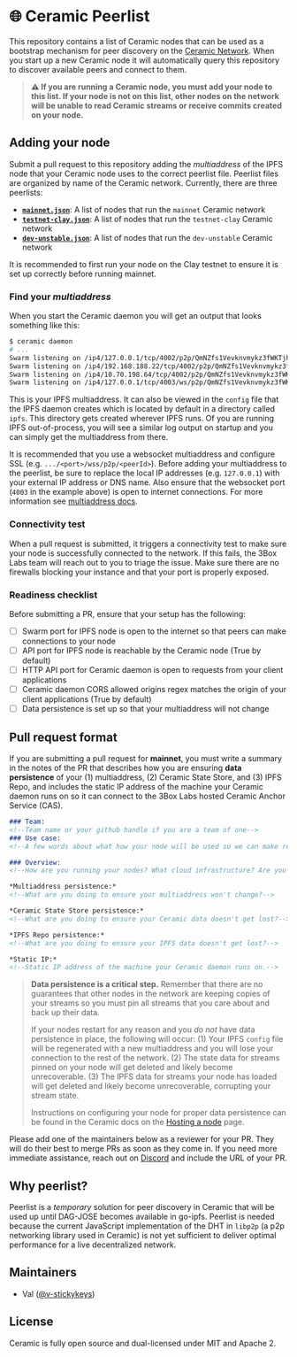 # 🌐 Ceramic Peerlist

This repository contains a list of Ceramic nodes that can be used as a bootstrap mechanism for peer discovery on the [Ceramic Network](https://github.com/ceramicnetwork/ceramic). When you start up a new Ceramic node it will automatically query this repository to discover available peers and connect to them. 

> **⚠️  If you are running a Ceramic node, you must add your node to this list. If your node is not on this list, other nodes on the network will be unable to read Ceramic streams or receive commits created on your node.**

## Adding your node
Submit a pull request to this repository adding the *multiaddress* of the IPFS node that your Ceramic node uses to the correct peerlist file. Peerlist files are organized by name of the Ceramic network. Currently, there are three peerlists:
- **[`mainnet.json`](mainnet.json)**: A list of nodes that run the `mainnet` Ceramic network
- **[`testnet-clay.json`](testnet-clay.json)**: A list of nodes that run the `testnet-clay` Ceramic network
- **[`dev-unstable.json`](dev-unstable.json)**: A list of nodes that run the `dev-unstable` Ceramic network

It is recommended to first run your node on the Clay testnet to ensure it is set up correctly before running mainnet.

### Find your *multiaddress*
When you start the Ceramic daemon you will get an output that looks something like this:

```sh
$ ceramic daemon
# ...
Swarm listening on /ip4/127.0.0.1/tcp/4002/p2p/QmNZfs1Vevknvmykz3fWKTjhmEpckabhd2JyEGJuymZFsC
Swarm listening on /ip4/192.168.188.22/tcp/4002/p2p/QmNZfs1Vevknvmykz3fWKTjhmEpckabhd2JyEGJuymZFsC
Swarm listening on /ip4/10.70.198.64/tcp/4002/p2p/QmNZfs1Vevknvmykz3fWKTjhmEpckabhd2JyEGJuymZFsC
Swarm listening on /ip4/127.0.0.1/tcp/4003/ws/p2p/QmNZfs1Vevknvmykz3fWKTjhmEpckabhd2JyEGJuymZFsC
```

This is your IPFS multiaddress. It can also be viewed in the `config` file that the IPFS daemon creates which is located by default in a directory called `ipfs`. This directory gets created wherever IPFS runs. Of you are running IPFS out-of-process, you will see a similar log output on startup and you can simply get the multiaddress from there.

It is recommended that you use a websocket multiaddress and configure SSL (e.g. `.../<port>/wss/p2p/<peerId>`). Before adding your multiaddress to the peerlist, be sure to replace the local IP addresses (e.g. `127.0.0.1`) with your external IP address or DNS name. Also ensure that the websocket port (`4003` in the example above) is open to internet connections. For more information see [multiaddress docs](https://github.com/multiformats/multiaddr).

### Connectivity test
When a pull request is submitted, it triggers a connectivity test to make sure your node is successfully connected to the network. If this fails, the 3Box Labs team will reach out to you to triage the issue. Make sure there are no firewalls blocking your instance and that your port is properly exposed.

### Readiness checklist
Before submitting a PR, ensure that your setup has the following:
- [ ] Swarm port for IPFS node is open to the internet so that peers can make connections to your node
- [ ] API port for IPFS node is reachable by the Ceramic node (True by default)
- [ ] HTTP API port for Ceramic daemon is open to requests from your client applications
- [ ] Ceramic daemon CORS allowed origins regex matches the origin of your client applications (True by default)
- [ ] Data persistence is set up so that your multiaddress will not change

## Pull request format
If you are submitting a pull request for **mainnet**, you must write a summary in the notes of the PR that describes how you are ensuring **data persistence** of your (1) multiaddress, (2) Ceramic State Store, and (3) IPFS Repo, and includes the static IP address of the machine your Ceramic daemon runs on so it can connect to the 3Box Labs hosted Ceramic Anchor Service (CAS).

```md
### Team:
<!--Team name or your github handle if you are a team of one-->
### Use case:
<!--A few words about what how your node will be used so we can make recommendations for your setup-->

### Overview:
<!--How are you running your nodes? What cloud infrastructure? Are you running IPFS out-of-process?-->

*Multiaddress persistence:*
<!--What are you doing to ensure your multiaddress won't change?-->

*Ceramic State Store persistence:*
<!--What are you doing to ensure your Ceramic data doesn't get lost?-->

*IPFS Repo persistence:*
<!--What are you doing to ensure your IPFS data doesn't get lost?-->

*Static IP:*
<!--Static IP address of the machine your Ceramic daemon runs on.-->
```

> **Data persistence is a critical step.** Remember that there are no guarantees that other nodes in the network are keeping copies of your streams so you must pin all streams that you care about and back up their data.
>
> If your nodes restart for any reason and you *do not* have data persistence in place, the following will occur: (1) Your IPFS `config` file will be regenerated with a new multiaddress and you will lose your connection to the rest of the network. (2) The state data for streams pinned on your node will get deleted and likely become unrecoverable. (3) The IPFS data for streams your node has loaded will get deleted and likely become unrecoverable, corrupting your stream state.
>
> Instructions on configuring your node for proper data persistence can be found in the Ceramic docs on the [Hosting a node](https://developers.ceramic.network/run/nodes/nodes/) page.

Please add one of the maintainers below as a reviewer for your PR. They will do their best to merge PRs as soon as they come in. If you need more immediate assistance, reach out on [Discord](https://chat.ceramic.network) and include the URL of your PR.

## Why peerlist?

Peerlist is a *temporary* solution for peer discovery in Ceramic that will be used up until DAG-JOSE becomes available in go-ipfs. Peerlist is needed because the current JavaScript implementation of the DHT in `libp2p` (a p2p networking library used in Ceramic) is not yet sufficient to deliver optimal performance for a live decentralized network.

## Maintainers

- Val ([@v-stickykeys](https://github.com/v-stickykeys))

## License

Ceramic is fully open source and dual-licensed under MIT and Apache 2.
